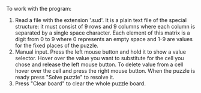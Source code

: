 To work with the program:

1. Read a file with the extension '.sud'. It is a plain text file of the special structure: it must consist of 9 rows and 9 columns where each column is separated by a single space character. Each element of this matrix is a digit from 0 to 9 where 0 represents an empty space and 1-9 are values for the fixed places of the puzzle.
2. Manual input. Press the left mouse button and hold it to show a value selector. Hover over the value you want to substitute for the cell you chose and release the left mouse
button. To delete value from a cell hover over the cell and press the right mouse button. When the puzzle is ready press "Solve puzzle" to resolve it.
3. Press "Clear board" to clear the whole puzzle board. 
